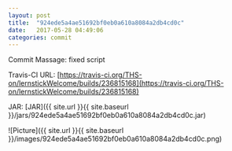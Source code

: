 ```yaml
---
layout: post
title:  "924ede5a4ae51692bf0eb0a610a8084a2db4cd0c"
date:   2017-05-28 04:49:06
categories: commit
---
```


Commit Massage: fixed script  

Travis-CI URL: [https://travis-ci.org/THS-on/lernstickWelcome/builds/236815168](https://travis-ci.org/THS-on/lernstickWelcome/builds/236815168)

JAR: [JAR]({{ site.url }}{{ site.baseurl }}/jars/924ede5a4ae51692bf0eb0a610a8084a2db4cd0c.jar)

![Picture]({{ site.url }}{{ site.baseurl }}/images/924ede5a4ae51692bf0eb0a610a8084a2db4cd0c.png)

